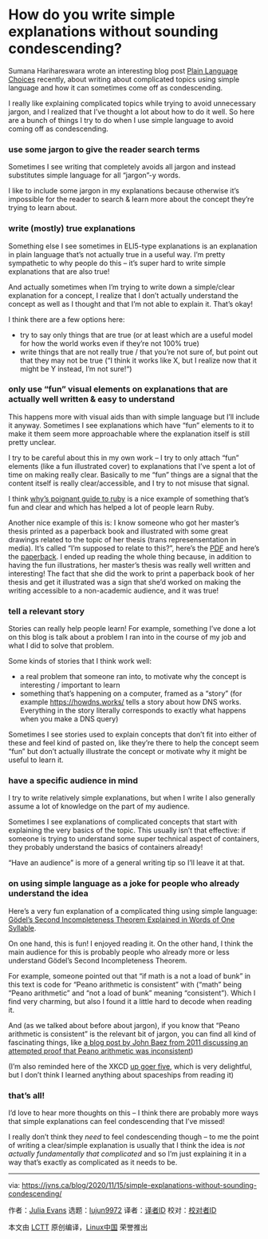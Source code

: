 [#]: collector: (lujun9972)
[#]: translator: ( )
[#]: reviewer: ( )
[#]: publisher: ( )
[#]: url: ( )
[#]: subject: (How do you write simple explanations without sounding condescending?)
[#]: via: (https://jvns.ca/blog/2020/11/15/simple-explanations-without-sounding-condescending/)
[#]: author: (Julia Evans https://jvns.ca/)

How do you write simple explanations without sounding condescending?
======

Sumana Harihareswara wrote an interesting blog post [Plain Language Choices][1] recently, about writing about complicated topics using simple language and how it can sometimes come off as condescending.

I really like explaining complicated topics while trying to avoid unnecessary jargon, and I realized that I’ve thought a lot about how to do it well. So here are a bunch of things I try to do when I use simple language to avoid coming off as condescending.

### use some jargon to give the reader search terms

Sometimes I see writing that completely avoids all jargon and instead substitutes simple language for all “jargon”-y words.

I like to include some jargon in my explanations because otherwise it’s impossible for the reader to search &amp; learn more about the concept they’re trying to learn about.

### write (mostly) true explanations

Something else I see sometimes in ELI5-type explanations is an explanation in plain language that’s not actually true in a useful way. I’m pretty sympathetic to why people do this – it’s super hard to write simple explanations that are also true!

And actually sometimes when I’m trying to write down a simple/clear explanation for a concept, I realize that I don’t actually understand the concept as well as I thought and that I’m not able to explain it. That’s okay!

I think there are a few options here:

  * try to say only things that are true (or at least which are a useful model for how the world works even if they’re not 100% true)
  * write things that are not really true / that you’re not sure of, but point out that they may not be true (“I think it works like X, but I realize now that it might be Y instead, I’m not sure!“)



### only use “fun” visual elements on explanations that are actually well written &amp; easy to understand

This happens more with visual aids than with simple language but I’ll include it anyway. Sometimes I see explanations which have “fun” elements to it to make it them seem more approachable where the explanation itself is still pretty unclear.

I try to be careful about this in my own work – I try to only attach “fun” elements (like a fun illustrated cover) to explanations that I’ve spent a lot of time on making really clear. Basically to me “fun” things are a signal that the content itself is really clear/accessible, and I try to not misuse that signal.

I think [why’s poignant guide to ruby][2] is a nice example of something that’s fun and clear and which has helped a lot of people learn Ruby.

Another nice example of this is: I know someone who got her master’s thesis printed as a paperback book and illustrated with some great drawings related to the topic of her thesis (trans represensentation in media). It’s called “I’m supposed to relate to this?”, here’s the [PDF][3] and here’s the [paperback][4]. I ended up reading the whole thing because, in addition to having the fun illustrations, her master’s thesis was really well written and interesting! The fact that she did the work to print a paperback book of her thesis and get it illustrated was a sign that she’d worked on making the writing accessible to a non-academic audience, and it was true!

### tell a relevant story

Stories can really help people learn! For example, something I’ve done a lot on this blog is talk about a problem I ran into in the course of my job and what I did to solve that problem.

Some kinds of stories that I think work well:

  * a real problem that someone ran into, to motivate why the concept is interesting / important to learn
  * something that’s happening on a computer, framed as a “story” (for example <https://howdns.works/> tells a story about how DNS works. Everything in the story literally corresponds to exactly what happens when you make a DNS query)



Sometimes I see stories used to explain concepts that don’t fit into either of these and feel kind of pasted on, like they’re there to help the concept seem “fun” but don’t actually illustrate the concept or motivate why it might be useful to learn it.

### have a specific audience in mind

I try to write relatively simple explanations, but when I write I also generally assume a lot of knowledge on the part of my audience.

Sometimes I see explanations of complicated concepts that start with explaining the very basics of the topic. This usually isn’t that effective: if someone is trying to understand some super technical aspect of containers, they probably understand the basics of containers already!

“Have an audience” is more of a general writing tip so I’ll leave it at that.

### on using simple language as a joke for people who already understand the idea

Here’s a very fun explanation of a complicated thing using simple language: [Gödel’s Second Incompleteness Theorem Explained in Words of One Syllable][5].

On one hand, this is fun! I enjoyed reading it. On the other hand, I think the main audience for this is probably people who already more or less understand Gödel’s Second Incompleteness Theorem.

For example, someone pointed out that “if math is a not a load of bunk” in this text is code for “Peano arithmetic is consistent” with (“math” being “Peano arithmetic” and “not a load of bunk” meaning “consistent”). Which I find very charming, but also I found it a little hard to decode when reading it.

And (as we talked about before about jargon), if you know that “Peano arithmetic is consistent” is the relevant bit of jargon, you can find all kind of fascinating things, like [a blog post by John Baez from 2011 discussing an attempted proof that Peano arithmetic was inconsistent][6])

(I’m also reminded here of the XKCD [up goer five][7], which is very delightful, but I don’t think I learned anything about spaceships from reading it)

### that’s all!

I’d love to hear more thoughts on this – I think there are probably more ways that simple explanations can feel condescending that I’ve missed!

I really don’t think they _need_ to feel condescending though – to me the point of writing a clear/simple explanation is usually that I think the idea is _not actually fundamentally that complicated_ and so I’m just explaining it in a way that’s exactly as complicated as it needs to be.

--------------------------------------------------------------------------------

via: https://jvns.ca/blog/2020/11/15/simple-explanations-without-sounding-condescending/

作者：[Julia Evans][a]
选题：[lujun9972][b]
译者：[译者ID](https://github.com/译者ID)
校对：[校对者ID](https://github.com/校对者ID)

本文由 [LCTT](https://github.com/LCTT/TranslateProject) 原创编译，[Linux中国](https://linux.cn/) 荣誉推出

[a]: https://jvns.ca/
[b]: https://github.com/lujun9972
[1]: https://www.harihareswara.net/sumana/2020/11/12/0
[2]: https://poignant.guide/
[3]: https://ruor.uottawa.ca/bitstream/10393/32929/1/Clayman_Valerie_2015_thesis.pdf
[4]: https://www.amazon.ca/Supposed-Relate-Issues-Identification-Moving/dp/0994961200
[5]: https://www2.kenyon.edu/Depts/Math/Milnikel/boolos-godel.pdf
[6]: https://golem.ph.utexas.edu/category/2011/09/the_inconsistency_of_arithmeti.html
[7]: https://xkcd.com/1133/
